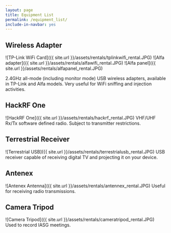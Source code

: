 ```yaml
---
layout: page
title: Equipment List
permalink: /equipment_list/
include-in-navbar: yes
---
```


## Wireless Adapter
![TP-Link WiFi Card]({{ site.url }}/assets/rentals/tplinkwifi_rental.JPG)
![Alfa adapter]({{ site.url }}/assets/rentals/alfawifi_rental.JPG)
![Alfa panel]({{ site.url }}/assets/rentals/alfapanel_rental.JPG)

2.4GHz all-mode (including monitor mode) USB wireless adapters, available in TP-Link and Alfa models. Very useful for WiFi
sniffing and injection activities.

## HackRF One
![HackRF One]({{ site.url }}/assets/rentals/hackrf_rental.JPG)
VHF/UHF Rx/Tx software defined radio. Subject to transmitter restrictions.


## Terrestrial Receiver
![Terrestrial USB]({{ site.url }}/assets/rentals/terrestrialusb_rental.JPG)
USB receiver capable of receiving digital TV and projecting it on your device.
## Antenex
![Antenex Antenna]({{ site.url }}/assets/rentals/antennex_rental.JPG)
Useful for receiving radio transmissions.

## Camera Tripod
![Camera Tripod]({{ site.url }}/assets/rentals/cameratripod_rental.JPG)
Used to record IASG meetings.
